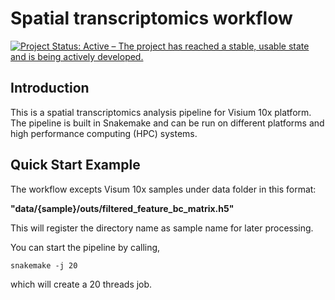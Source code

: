 # Spatial transcriptomics workflow
[![Project Status: Active – The project has reached a stable, usable state and is being actively developed.](http://www.repostatus.org/badges/latest/active.svg)](http://www.repostatus.org/#active) 

Introduction
------------

This is a spatial transcriptomics analysis pipeline for Visium 10x platform. The pipeline is built in Snakemake and can be run on different platforms and high performance computing (HPC) systems.


Quick Start Example
-------------------

The workflow excepts Visum 10x samples under data folder in this format:

__"data/{sample}/outs/filtered_feature_bc_matrix.h5"__

This will register the directory name as sample name for later processing.

You can start the pipeline by calling,

```
snakemake -j 20

```

which will create a 20 threads job.
